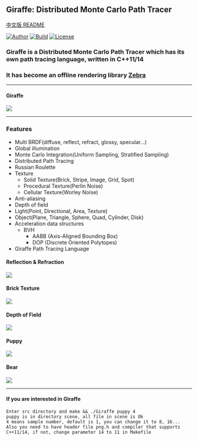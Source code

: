 ## Giraffe: Distributed Monte Carlo Path Tracer
[中文版 README](./README.md)

[![Author](https://img.shields.io/badge/Author-UncP-blue.svg)]()
[![Build](https://img.shields.io/badge/Build-Passing-brightgreen.svg)](https://travis-ci.org/UncP/Giraffe)
[![License](https://img.shields.io/badge/License-BSD-red.svg)](./LICENSE)

### Giraffe is a Distributed Monte Carlo Path Tracer which has its own path tracing language, written in C++11/14

### It has become an offline rendering library [Zebra](https://github.com/UncP/Zebra)

***

#### Giraffe
![](./image/giraffe.png)
***

### Features
* Multi BRDF(diffuse, reflect, refract, glossy, specular...)
* Global illumination
* Monte Carlo Integration(Uniform Sampling, Stratified Sampling)
* Distributed Path Tracing
* Russian Roulette
* Texture
	- Solid Texture(Brick, Stripe, Image, Grid, Spot)
	- Procedural Texture(Perlin Noise)
	- Cellular Texture(Worley Noise)
* Anti-aliasing
* Depth of field
* Light(Point, Directional, Area, Texture)
* Object(Plane, Triangle, Sphere, Quad, Cylinder, Disk)
* Acceleration data structures
	- BVH
		+	AABB (Axis-Aligned Bounding Box)
		+	DOP	(Discrete Oriented Polytopes)
* Giraffe Path Tracing Language


#### Reflection & Refraction
![](./image/reflect_refract.png)

#### Brick Texture
![](./image/brick.png)

#### Depth of Field
![](./image/depth_of_field.png)

#### Puppy
![](./image/puppy.png)

#### Bear
![](./image/bear.png)

***

#### If you are interested in Giraffe
`Enter src directory and make && ./Giraffe puppy 4`  
`puppy is in directory scene, all file in scene is Ok`  
`4 means sample number, default is 1, you can change it to 8, 16...`  
`Also you need to have header file png.h and compiler that supports C++11/14, if not, change parameter 14 to 11 in Makefile`
